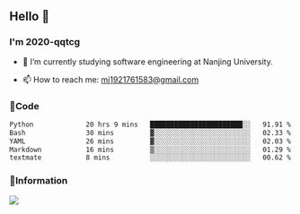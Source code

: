 ## Hello 👋


### I'm 2020-qqtcg

- 🔭 I’m currently studying software engineering at Nanjing University. 
<!-- - 🌱 I’m currently learning MLsys and -->
<!-- - 👯 I’m looking to collaborate on ... -->
<!-- - 🤔 I’m looking for help with ... -->
<!-- - 💬 Ask me about ... -->
- 📫 How to reach me: mj1921761583@gmail.com
<!-- - 😄 Pronouns: ... -->
<!-- - ⚡ Fun fact: ... -->

### 🌱Code
<!--START_SECTION:waka-->

```txt
Python             20 hrs 9 mins   ███████████████████████░░   91.91 %
Bash               30 mins         ▓░░░░░░░░░░░░░░░░░░░░░░░░   02.33 %
YAML               26 mins         ▓░░░░░░░░░░░░░░░░░░░░░░░░   02.03 %
Markdown           16 mins         ▒░░░░░░░░░░░░░░░░░░░░░░░░   01.29 %
textmate           8 mins          ░░░░░░░░░░░░░░░░░░░░░░░░░   00.62 %
```

<!--END_SECTION:waka-->

### 💬Information
![](https://github-readme-stats.vercel.app/api?username=2020-qqtcg&theme=buefy&hide_border=false)


<!-- <div align="center"> <img src="https://github-readme-activity-graph.vercel.app/graph?username=2020-qqtcg&theme=minimal" /> </div> -->


